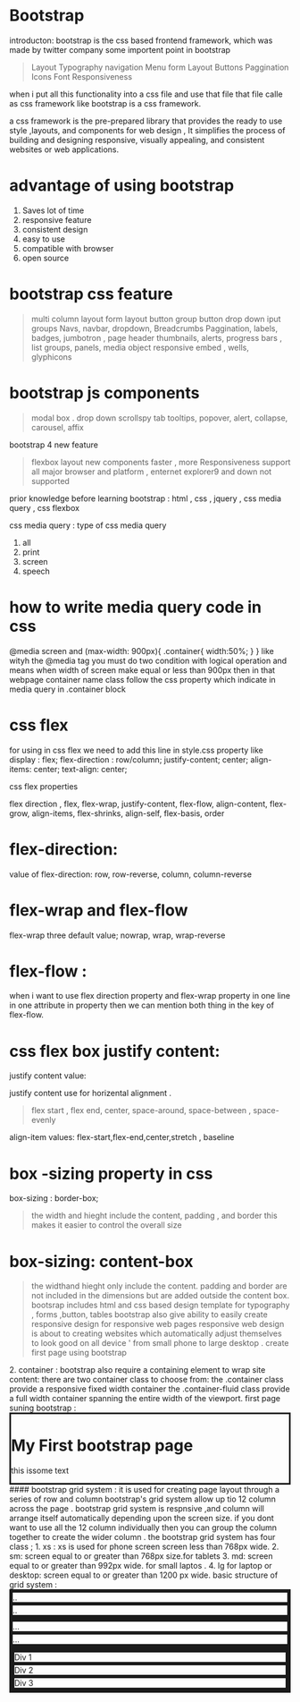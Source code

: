 # Bootstrap 

introducton:
bootstrap is the css based frontend framework, which was made by twitter company 
some importent point in bootstrap

> Layout
> Typography
> navigation Menu
> form Layout
> Buttons
> Paggination
> Icons Font
> Responsiveness

when i put all this functionality into a css file and use that file that file calle as css framework like bootstrap is a css framework.

a css framework is the pre-prepared library that provides the ready to use style ,layouts, and components for web design , It simplifies the process of building and designing responsive, visually appealing, and consistent websites or web applications.

# advantage of using bootstrap
1. Saves lot of time
2. responsive feature
3. consistent design 
4. easy to use 
5. compatible with browser
6. open source

# bootstrap css feature 
> multi column layout 
> form layout 
> button group 
> button drop down 
> iput groups 
> Navs, navbar, dropdown, Breadcrumbs
> Paggination, labels, badges, jumbotron , page header 
> thumbnails, alerts, progress bars , list groups, panels, media object 
> responsive embed , wells, glyphicons
# bootstrap js components

> modal box
. drop down 
> scrollspy
> tab 
> tooltips, popover, alert, collapse, carousel, affix

bootstrap 4 new feature
> flexbox layout
> new components 
> faster , more Responsiveness
support all major browser and platform , enternet explorer9 and down not supported 

prior knowledge before learning bootstrap :
html , css , jquery , css media query , css flexbox

css media query :
type of css media query 
1. all 
2. print
3. screen 
4. speech

# how to write media query code in css 
@media screen and (max-width: 900px){
    .container{
        width:50%;
    }
}
like wityh the @media tag you must do two condition with logical operation and means when width of screen make equal or less than 900px then in that webpage 
container name class follow the css property which indicate in media query in .container block 

# css flex 
for using in css flex we need to add this line in style.css property like 
display : flex;
flex-direction : row/column;
justify-content; center;
align-items: center;
text-align: center;

css flex properties

flex direction , flex, flex-wrap, justify-content, flex-flow, align-content, flex-grow, align-items, flex-shrinks, align-self, flex-basis, order

# flex-direction:
value of flex-direction:
row, row-reverse, column, column-reverse


# flex-wrap and flex-flow
flex-wrap three default value;
nowrap, wrap, wrap-reverse
# flex-flow : 
 when i want to use flex direction property and flex-wrap property in one line in one attribute in property then we can mention both thing in the key of flex-flow.

# css flex box justify content:

justify content value:

justify content use for horizental alignment .
> flex start , flex end, center, space-around, space-between , space-evenly

align-item values:
flex-start,flex-end,center,stretch , baseline

# box -sizing property in css

box-sizing : border-box;
> the width and hieght include the content, padding , and border
> this makes it easier to control the overall size 

# box-sizing: content-box

> the widthand hieght only include the content.
> padding and border are not included in the dimensions but are added outside the content box.
bootsrap includes html and css based design template for typography , forms ,button, tables 
bootstrap also give ability to easily create responsive design for responsive web pages 
responsive web design is about to creating websites which automatically adjust themselves to look good on all device '
from small phone to large desktop .
create first page using bootstrap 
<meta name="viewport" content="width=device-width,initial-scale=1">
2. container :
bootstrap also require a containing element to wrap site content:
there are two container class to choose from:
the .container class provide a responsive fixed width container 
the .container-fluid class provide a full width container spanning the entire width of the viewport.
first page suning bootstrap :
<!DOCTYPE html>
<html lang="en">
<head>
<title>BootStrap Example</title>
<meta charset="utf-8">
<meta name="viewport" content="width=device-width, initial-scale=1">
<link rel="stylesheet" href="https://maxcdn.bootstrapcdn.com/bootstrap/3.3.7/css/bootstrap.min.css">
</head>
<body>
<div class="container">
<h1> My First bootstrap page</h1>
<p> this issome text</p>
</div>
</body>
</html>
#### bootstrap grid system :
it is used for creating page layout through a series of row and column 
bootstrap's grid system allow up tio 12 column across the page .
bootstrap grid system is respnsive ,and column will arrange itself automatically depending upon the screen size.
if you dont want to use all the 12 column individually then you can group the column together to create the wider column .
the bootstrap grid system has four class ;
1. xs : xs is used for phone screen screen less than 768px wide.
2. sm: screen equal to or greater than 768px size.for tablets
3. md: screen equal to or greater than 992px wide. for small laptos .
4. lg for laptop or desktop: screen equal to or greater than 1200 px wide.
basic structure of grid system :
<div class="row">
<div class="col">..</div>
<div class="col">..</div>
</div>
<div class="row">
<div class="col">...</div>
<div class="col">...</div>
</div>
<html>
<head>
<meta name="viewport" content="width=device-width,initial-scale=1">
<link rel="stylesheet" href="https://cdn.jsdelivr.net/npm/bootstrap@5.3.3/dist/css/bootstrap.min.css" integrity="sha384-QWTKZyjpPEjISv5WaRU9OFeRpok6YctnYmDr5pNlyT2bRjXh0JMhjY6hW+ALEwIH" crossorigin="anonymous">
<style>
    div{
        border:solid;
    }
</style>
</head>
<body>
<div class="container">
<div class="row">
<div class="col-md-4">Div 1</div>
<div class="col-md-4">Div 2</div>
<div class="col-md-4">Div 3</div>
</div>
</div>
</body>
</html>




